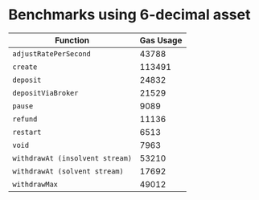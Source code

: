# Benchmarks using 6-decimal asset

| Function                        | Gas Usage |
| ------------------------------- | --------- |
| `adjustRatePerSecond`           | 43788     |
| `create`                        | 113491    |
| `deposit`                       | 24832     |
| `depositViaBroker`              | 21529     |
| `pause`                         | 9089      |
| `refund`                        | 11136     |
| `restart`                       | 6513      |
| `void`                          | 7963      |
| `withdrawAt (insolvent stream)` | 53210     |
| `withdrawAt (solvent stream)`   | 17692     |
| `withdrawMax`                   | 49012     |
